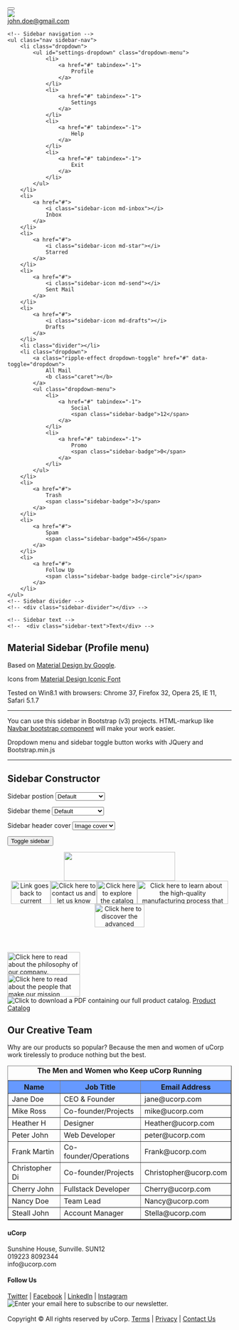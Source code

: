 <html>

<head>
<meta name="Keywords" content="CIW, HTML5, uCorp"/>
<meta name="Description" content="Simple XHTML page for uCorp site"/>
<meta charset="utf-8"/>
<link rel="stylesheet"  type="text/css" href="index.css"/>
<title>Welcome to uCorp</title>
</head>
<body>

<div class="sidebar-overlay"></div>

<!-- Material sidebar -->
<aside id="sidebar" class="sidebar sidebar-default open" role="navigation">
    <!-- Sidebar header -->
    <div class="sidebar-header header-cover" style="background-image: url(http://2.bp.blogspot.com/-2RewSLZUzRg/U-9o6SD4M6I/AAAAAAAADIE/voax99AbRx0/s1600/14%2B-%2B1%2B%281%29.jpg);">
        <!-- Top bar -->
        <div class="top-bar"></div>
        <!-- Sidebar toggle button -->
        <button type="button" class="sidebar-toggle">
            <i class="icon-material-sidebar-arrow"></i>
        </button>
        <!-- Sidebar brand image -->
        <div class="sidebar-image">
            <img src="https://s3-us-west-2.amazonaws.com/s.cdpn.io/53474/atom_profile_01.jpg">
        </div>
        <!-- Sidebar brand name -->
        <a data-toggle="dropdown" class="sidebar-brand" href="#settings-dropdown">
            john.doe@gmail.com
            <b class="caret"></b>
        </a>
    </div>

    <!-- Sidebar navigation -->
    <ul class="nav sidebar-nav">
        <li class="dropdown">
            <ul id="settings-dropdown" class="dropdown-menu">
                <li>
                    <a href="#" tabindex="-1">
                        Profile
                    </a>
                </li>
                <li>
                    <a href="#" tabindex="-1">
                        Settings
                    </a>
                </li>
                <li>
                    <a href="#" tabindex="-1">
                        Help
                    </a>
                </li>
                <li>
                    <a href="#" tabindex="-1">
                        Exit
                    </a>
                </li>
            </ul>
        </li>
        <li>
            <a href="#">
                <i class="sidebar-icon md-inbox"></i>
                Inbox
            </a>
        </li>
        <li>
            <a href="#">
                <i class="sidebar-icon md-star"></i>
                Starred
            </a>
        </li>
        <li>
            <a href="#">
                <i class="sidebar-icon md-send"></i>
                Sent Mail
            </a>
        </li>
        <li>
            <a href="#">
                <i class="sidebar-icon md-drafts"></i>
                Drafts
            </a>
        </li>
        <li class="divider"></li>
        <li class="dropdown">
            <a class="ripple-effect dropdown-toggle" href="#" data-toggle="dropdown">
                All Mail
                <b class="caret"></b>
            </a>
            <ul class="dropdown-menu">
                <li>
                    <a href="#" tabindex="-1">
                        Social
                        <span class="sidebar-badge">12</span>
                    </a>
                </li>
                <li>
                    <a href="#" tabindex="-1">
                        Promo
                        <span class="sidebar-badge">0</span>
                    </a>
                </li>
            </ul>
        </li>
        <li>
            <a href="#">
                Trash
                <span class="sidebar-badge">3</span>
            </a>
        </li>
        <li>
            <a href="#">
                Spam
                <span class="sidebar-badge">456</span>
            </a>
        </li>
        <li>
            <a href="#">
                Follow Up
                <span class="sidebar-badge badge-circle">i</span>
            </a>
        </li>
    </ul>
    <!-- Sidebar divider -->
    <!-- <div class="sidebar-divider"></div> -->
    
    <!-- Sidebar text -->
    <!--  <div class="sidebar-text">Text</div> -->
</aside>

<div class="wrapper">
    <!-- Sidebar Constructor -->
    <div class="constructor">
        <h2 class="headline">Material Sidebar (Profile menu)</h2>
        <p class="subhead">Based on <a href="https://www.google.com/design/spec/material-design/introduction.html" target="_blank">Material Design by Google</a>.</p>
        <p>Icons from <a href="http://zavoloklom.github.io/material-design-iconic-font" target="_blank">Material Design Iconic Font</a></p>
        <p>Tested on Win8.1 with browsers: Chrome 37,  Firefox 32, Opera 25, IE 11, Safari 5.1.7</p>
        <hr />
        <p>You can use this sidebar in Bootstrap (v3) projects. HTML-markup like <a href="http://getbootstrap.com/components/#navbar" target="_blank">Navbar bootstrap component</a> will make your work easier.</p>
        <p>Dropdown menu and sidebar toggle button works with JQuery and Bootstrap.min.js</p>
        <hr />
        <h2 class="headline">Sidebar Constructor</h2>
        <p>
            <label for="sidebar-position">Sidebar postion</label>
            <select id="sidebar-position" name="sidebar-position">
                <option value="">Default</option>
                <option value="sidebar-fixed-left">Float on left</option>
                <option value="sidebar-fixed-right">Float on right</option>
                <option value="sidebar-stacked">Stacked on left</option>
            </select>
        </p>
        <p>
            <label for="sidebar-theme">Sidebar theme</label>
            <select id="sidebar-theme" name="sidebar-theme">
                <option value="sidebar-default">Default</option>
                <option value="sidebar-inverse">Inverse</option>
                <option value="sidebar-colored">Colored</option>
                <option value="sidebar-colored-inverse">Colored-Inverse</option>
            </select>
        </p>
        <p>
            <label for="sidebar-header">Sidebar header cover</label>
            <select id="sidebar-header" name="sidebar-header">
                <option value="header-cover">Image cover</option>
                <option value="">Color cover</option>
            </select>
        </p>
        <p><button class="sidebar-toggle">Toggle sidebar</button></p>
    </div>
</div>
<!-- HEADER -->
<header>

<div id="head"><a href="index.html"><img height="65" width="250" src="aboutus/uCorp_logo.png" /></a></div>

<div id="navbar"><a href="aboutus.html"><img height="52" width="89" src="aboutus/header_button_about-us.jpg" alt="Link goes back to current page." id="aboutus" /></a><a href="contactus.html"><img height="52" width="104" src="aboutus/header_button_contact-us.jpg" alt="Click here to contact us and let us know what you think." id="contactus" /></a><img height="52" width="91" src="aboutus/header_button_products.jpg" alt="Click here to explore the catalog of products we offer." id="products" /><a href="manufacturing.html"><img height="52" width="204" src="aboutus/header_button_manufacturing-process.jpg" alt="Click here to learn about the high-quality manufacturing process that uCorp employs." id="manufacturingprocess" /></a><a href="technology.html"><img height="52" width="112" src="aboutus/header_button_technology.jpg" alt="Click here to discover the advanced technology that goes into each one of our speakers." id="technology"/></a></div>

</header>

<!--PAGE NAVIGATION -->
<nav>
<a href="aboutus.html"><img height="50" width="163" src="aboutus/nav_button_about-us_team.png" alt="Click here to read about the philosophy of our company." id="subnav_aboutus" /></a>
<br />
<a href="aboutus_the-team.html"><img height="50" width="163" src="aboutus/nav_button_the-team_team.jpg" alt="Click here to read about the people that make our mission possible." id="subnav_theteam" /></a>
<div id="catalog">
<img src="aboutus/catalog.jpg" alt="Click to download a PDF containing our full product catalog." />
<a href="aboutus/catalog.pdf">Product Catalog</a>
</div>
</nav>

<!-- ARTICLE -->

<article>

<h2>Our Creative Team</h2>

<p>Why are our products so popular? Because the men and women of uCorp work tirelessly to produce nothing but the best.</p>

<table class="center" border="1">
<caption>
<strong>The Men and Women who Keep uCorp Running</strong>
</caption>
  <tr bgcolor = "#6699ff" >
    <th>Name</th>
    <th>Job Title</th>
    <th>Email Address</th>
  </tr>
<tr>
<td class="center">Jane Doe</td>
<td class="center">CEO & Founder</td>
<td class="center">jane@ucorp.com</td>
</tr>
<tr>
<td class="center">Mike Ross</td>
<td class="center">Co-founder/Projects</td>
<td class="center">mike@ucorp.com</td>
</tr>
<tr>
<td class="center">Heather H</td>
<td class="center">Designer</td>
<td class="center">Heather@ucorp.com</td>
</tr>
<tr>
<td class="center">Peter John</td>
<td class="center">Web Developer</td>
<td class="center">peter@ucorp.com</td>
</tr>
<tr>
<td class="center">Frank Martin</td>
<td class="center">Co-founder/Operations</td>
<td class="center">Frank@ucorp.com</td>
</tr>
<tr>
<td class="center">Christopher Di</td>
<td class="center">Co-founder/Projects</td>
<td class="center">Christopher@ucorp.com</td>
</tr>
<tr>
<td class="center">Cherry John</td>
<td class="center">Fullstack Developer</td>
<td class="center">Cherry@ucorp.com</td>
</tr>
<tr>
<td class="center">Nancy Doe</td>
<td class="center">Team Lead</td>
<td class="center">Nancy@ucorp.com</td>
</tr><tr>
<td class="center">Steall John</td>
<td class="center">Account Manager</td>
<td class="center">Stella@ucorp.com</td>
</tr>
</table>


</article>


<!-- FOOTER -->
<footer>

<div id="address">
<h4>uCorp</h4>
Sunshine House, Sunville. SUN12
<br />
019223 8092344
<br/>
info@ucorp.com
</div>

<div id="follow">
<h4>Follow Us</h4>
<a href="https://twitter.com/uCorp4">Twitter</a> | <a href="https://www.facebook.com/UCorp-441272686298550/">Facebook</a> | <a href="https://www.linkedin.com/company/ucorporation/">LinkedIn</a> | <a href="https://www.instagram.com/ucorp123/">Instagram</a>
<img src="aboutus/footer_newsletter.jpg"  alt="Enter your email here to subscribe to our newsletter." />
</div>

<div id="footerlinks">
<br />
Copyright &copy All rights reserved by uCorp. <a href="terms.html">Terms</a> | <a href="privacy.html">Privacy</a> | <a href="contactus.html">Contact Us<a?
</div>

</footer>

</body>

</html>
